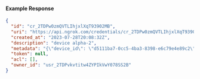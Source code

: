 <!-- Code generated for API Clients. DO NOT EDIT. -->
#### Example Response
```json
{
  "id": "cr_2TDPw0zmQVTLIhjxlXqT93902MB",
  "uri": "https://api.ngrok.com/credentials/cr_2TDPw0zmQVTLIhjxlXqT93902MB",
  "created_at": "2023-07-28T20:08:32Z",
  "description": "device alpha-2",
  "metadata": "{\"device_id\": \"d5111ba7-0cc5-4ba3-8398-e6c79e4e89c2\"}",
  "token": null,
  "acl": [],
  "owner_id": "usr_2TDPvkvtitw4ZYPIkVwY078SS2B"
}